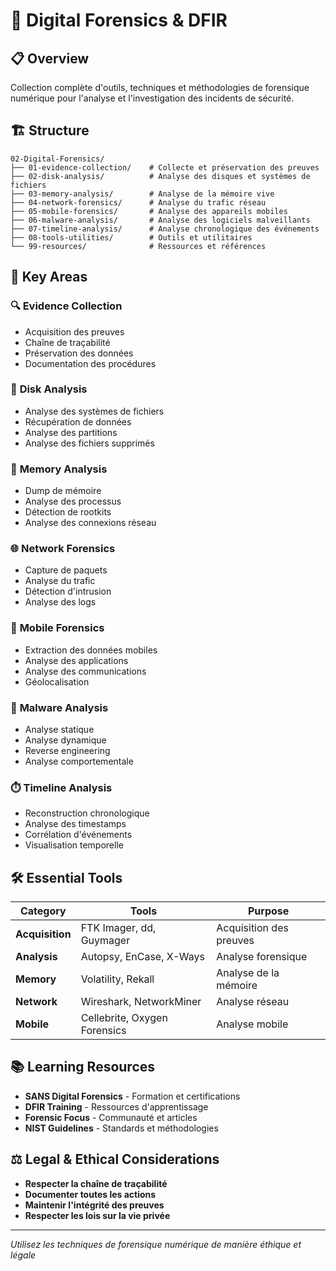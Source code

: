 # 🔬 Digital Forensics & DFIR

## 📋 Overview

Collection complète d'outils, techniques et méthodologies de forensique numérique pour l'analyse et l'investigation des incidents de sécurité.

## 🏗️ Structure

```
02-Digital-Forensics/
├── 01-evidence-collection/    # Collecte et préservation des preuves
├── 02-disk-analysis/          # Analyse des disques et systèmes de fichiers
├── 03-memory-analysis/        # Analyse de la mémoire vive
├── 04-network-forensics/      # Analyse du trafic réseau
├── 05-mobile-forensics/       # Analyse des appareils mobiles
├── 06-malware-analysis/       # Analyse des logiciels malveillants
├── 07-timeline-analysis/      # Analyse chronologique des événements
├── 08-tools-utilities/        # Outils et utilitaires
└── 99-resources/              # Ressources et références
```

## 🎯 Key Areas

### 🔍 **Evidence Collection**
- Acquisition des preuves
- Chaîne de traçabilité
- Préservation des données
- Documentation des procédures

### 💾 **Disk Analysis**
- Analyse des systèmes de fichiers
- Récupération de données
- Analyse des partitions
- Analyse des fichiers supprimés

### 🧠 **Memory Analysis**
- Dump de mémoire
- Analyse des processus
- Détection de rootkits
- Analyse des connexions réseau

### 🌐 **Network Forensics**
- Capture de paquets
- Analyse du trafic
- Détection d'intrusion
- Analyse des logs

### 📱 **Mobile Forensics**
- Extraction des données mobiles
- Analyse des applications
- Analyse des communications
- Géolocalisation

### 🦠 **Malware Analysis**
- Analyse statique
- Analyse dynamique
- Reverse engineering
- Analyse comportementale

### ⏱️ **Timeline Analysis**
- Reconstruction chronologique
- Analyse des timestamps
- Corrélation d'événements
- Visualisation temporelle

## 🛠️ Essential Tools

| Category | Tools | Purpose |
|----------|-------|----------|
| **Acquisition** | FTK Imager, dd, Guymager | Acquisition des preuves |
| **Analysis** | Autopsy, EnCase, X-Ways | Analyse forensique |
| **Memory** | Volatility, Rekall | Analyse de la mémoire |
| **Network** | Wireshark, NetworkMiner | Analyse réseau |
| **Mobile** | Cellebrite, Oxygen Forensics | Analyse mobile |

## 📚 Learning Resources

- **SANS Digital Forensics** - Formation et certifications
- **DFIR Training** - Ressources d'apprentissage
- **Forensic Focus** - Communauté et articles
- **NIST Guidelines** - Standards et méthodologies

## ⚖️ Legal & Ethical Considerations

- **Respecter la chaîne de traçabilité**
- **Documenter toutes les actions**
- **Maintenir l'intégrité des preuves**
- **Respecter les lois sur la vie privée**

---

*Utilisez les techniques de forensique numérique de manière éthique et légale*
